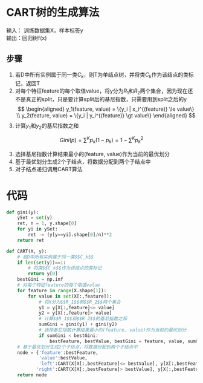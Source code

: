 # CART树的生成算法

输入：
训练数据集X，样本标签y  
输出：回归树f(x)  

## 步骤
1. 若D中所有实例属于同一类$C_k$，则T为单结点树，并将类$C_k$作为该结点的类标记，返回T  
1. 对每个特征feature的每个取值value，将y分为$R_1$和$R_2$两个集合，因为现在还不是真正的split，只是要计算split后的基尼指数，只需要用到split之后的y    
$$
\begin{aligned}
y_1(feature, value) = \{y_i | x_i^{(feature)} \le value\}  \\
y_2(feature, value) = \{y_i | y_i^{(feature)} \gt value\}
\end{aligned}
$$
2. 计算$y_1$和$y_2$的基尼指数之和  

$$
Gini(p) = \sum^K p_k(1-p_k) = 1 - \sum^Kp_k^2
$$

3. 选择基尼指数计算结果最小的(feature, value)作为当前的最优划分  
4. 基于最优划分生成2个子结点，将数据分配到两个子结点中  
5. 对子结点递归调用CART算法  

# 代码

```python
def gini(y):
    ySet = set(y)
    ret, n = 1, y.shape[0]
    for yi in ySet:
        ret -= (y[y==yi].shape[0]/n)**2
    return ret

def CART(X, y):
    # 若D中所有实例属于同一类$$C_k$$
    if len(set(y))==1:
        # 将类$$C_k$$作为该结点的类标记
        return y[0]
    bestGini = np.inf
    # 对每个特征feature的每个取值value
    for feature in range(X.shape[1]):
        for value in set(X[:,feature]):
            # 将X分为$$R_1$$和$$R_2$$两个集合
            y1 = y[X[:,feature]<= value]
            y2 = y[X[:,feature]> value]
            # 计算$$R_1$$和$$R_2$$的基尼指数之和
            sumGini = gini(y1) + gini(y2)
            # 选择基尼指数计算结果最小的(feature, value)作为当前的最优划分
            if sumGini < bestGini:
                bestFeature, bestValue, bestGini = feature, value, sumGini
    # 基于最优划分生成2个子结点，将数据分配到两个子结点中
    node = {'feature':bestFeature,
            'value':bestValue,
            'left':CART(X[X[:,bestFeature]<= bestValue], y[X[:,bestFeature]<= bestValue]),
           'right':CART(X[X[:,bestFeature]> bestValue], y[X[:,bestFeature]> bestValue])}
    return node
```